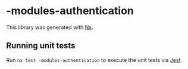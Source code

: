 # -modules-authentication

This library was generated with [Nx](https://nx.dev).

## Running unit tests

Run `nx test -modules-authentication` to execute the unit tests via [Jest](https://jestjs.io).
